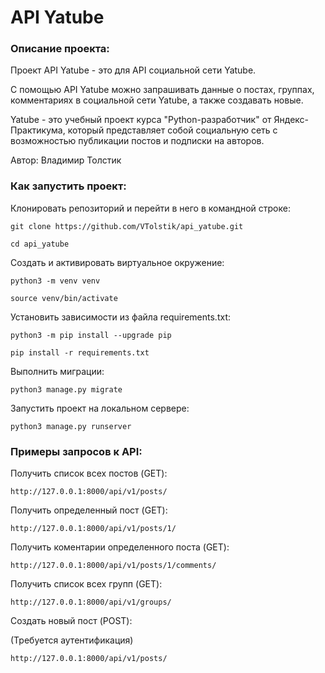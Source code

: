 ﻿# API Yatube

### Описание проекта:

Проект API Yatube - это для API социальной сети Yatube.

С помощью API Yatube можно запрашивать данные о постах, группах, комментариях в социальной сети Yatube, а также создавать новые.

Yatube - это учебный проект курса "Python-разработчик" от Яндекс-Практикума, который представляет собой социальную сеть с возможностью публикации постов и подписки на авторов.

Автор: Владимир Толстик

### Как запустить проект:

Клонировать репозиторий и перейти в него в командной строке:

```
git clone https://github.com/VTolstik/api_yatube.git
```

```
cd api_yatube
```

Cоздать и активировать виртуальное окружение:

```
python3 -m venv venv
```

```
source venv/bin/activate
```

Установить зависимости из файла requirements.txt:

```
python3 -m pip install --upgrade pip
```

```
pip install -r requirements.txt
```

Выполнить миграции:

```
python3 manage.py migrate
```

Запустить проект на локальном сервере:

```
python3 manage.py runserver
```

### Примеры запросов к API:

Получить список всех постов (GET):

```
http://127.0.0.1:8000/api/v1/posts/
```

Получить определенный пост (GET):

```
http://127.0.0.1:8000/api/v1/posts/1/
```

Получить коментарии определенного поста (GET):

```
http://127.0.0.1:8000/api/v1/posts/1/comments/
```

Получить список всех групп (GET):

```
http://127.0.0.1:8000/api/v1/groups/
```

Создать новый пост (POST):

(Требуется аутентификация)

```
http://127.0.0.1:8000/api/v1/posts/
```
